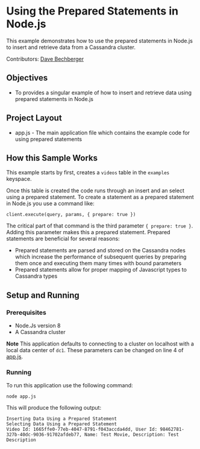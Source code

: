 # Using the Prepared Statements in Node.js
This example demonstrates how to use the prepared statements in Node.js to insert and retrieve data from a Cassandra cluster.

Contributors: [Dave Bechberger](https://github.com/bechbd)

## Objectives

* To provides a singular example of how to insert and retrieve data using prepared statements in Node.js
  
## Project Layout

* app.js - The main application file which contains the example code for using prepared statements

## How this Sample Works
This example starts by first, creates a `videos` table in the `examples` keyspace.

Once this table is created the code runs through an insert and an select using a prepared statement.  To create a statement as a prepared statement in Node.js you use a command like:

`client.execute(query, params, { prepare: true })`

The critical part of that command is the third parameter `{ prepare: true }`.  Adding this parameter makes this a prepared statement.  Prepared statements are beneficial for several reasons:

* Prepared statements are parsed and stored on the Cassandra nodes which increase the performance of subsequent queries by preparing them once and executing them many times with bound parameters
* Prepared statements allow for proper mapping of Javascript types to Cassandra types


## Setup and Running

### Prerequisites

* Node.Js version 8
* A Cassandra cluster

**Note** This application defaults to connecting to a cluster on localhost with a local data center of `dc1`.  These parameters can be changed on line 4 of [app.js](app.js).

### Running
To run this application use the following command:

`node app.js`

This will produce the following output:

```
Inserting Data Using a Prepared Statement
Selecting Data Using a Prepared Statement
Video Id: 1665ffe0-77eb-4047-8791-f043accda4dd, User Id: 98462781-327b-40dc-9036-91702afdeb77, Name: Test Movie, Description: Test Description
```

